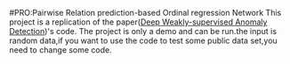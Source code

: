 #PRO:Pairwise Relation prediction-based Ordinal regression Network
 This project is a replication of the paper([Deep Weakly-supervised Anomaly Detection](https://arxiv.org/pdf/1910.13601.pdf))'s code.
 The project is only a demo and can be run.the input is random data,if you want to use the code to test some public data set,you need to change some code.